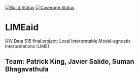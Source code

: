 [![Build Status](https://travis-ci.org/PKing70/LIMEaid.svg?branch=master)](https://travis-ci.org/PKing70/LIMEaid)
[![Coverage Status](https://coveralls.io/repos/github/PKing70/LIMEaid/badge.svg?branch=master)](https://coveralls.io/github/PKing70/LIMEaid?branch=master)

# LIMEaid
UW Data 515 final project: Local Interpretable Model-agnostic Interpretations (LIME)

## Team: Patrick King, Javier Salido, Suman Bhagavathula
